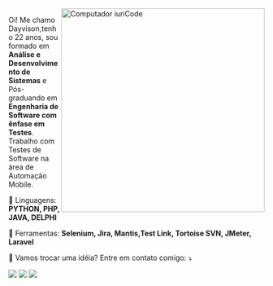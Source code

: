 <img src="https://raw.githubusercontent.com/MicaelliMedeiros/micaellimedeiros/master/image/computer-illustration.png" min-width="400px" max-width="400px" width="400px" align="right" alt="Computador iuriCode">

<p align="left"> 
  Oi! Me chamo Dayvison,tenho 22 anos, sou formado em <strong>Análise e Desenvolvimento de Sistemas</strong> e Pós-graduando em <strong>Engenharia de Software com ênfase em Testes</strong>.<br>
  Trabalho com Testes de Software na área de Automação Mobile.
</p>

<p align="left">
  🦄 Linguagens: <strong>PYTHON, PHP, JAVA, DELPHI</strong>
</p>

<p align="left">
  💼 Ferramentas: <strong>Selenium, Jira, Mantis,Test Link, Tortoise SVN, JMeter, Laravel</strong>
</p>

<p align="left">
  💌 Vamos trocar uma idéia? Entre em contato comigo: ⤵️
</p>

<p align="left">
  <a href="#dayvisonsil98@gmail.com" alt="Gmail">
  <img src="https://img.shields.io/badge/-Gmail-FF0000?style=flat-square&labelColor=FF0000&logo=gmail&logoColor=white&link=LINK-DO-SEU-EMAIL" /></a>

  <a href="#https://www.linkedin.com.in/dayvison-o" alt="Linkedin">
  <img src="https://img.shields.io/badge/-Linkedin-0e76a8?style=flat-square&logo=Linkedin&logoColor=white&link=LINK-DO-SEU-LINKEDIN" /></a>

  <a href="#https://www.instagram.com/dayvison_o/" alt="Instagram">
  <img src="https://img.shields.io/badge/-Instagram-DF0174?style=flat-square&labelColor=DF0174&logo=instagram&logoColor=white&link=LINK-DO-SEU-INSTAGRAM"/></a>
</p>  
